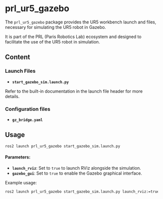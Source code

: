 # prl_ur5_gazebo

The `prl_ur5_gazebo` package provides the UR5 workbench launch and files, necessary for simulating the UR5 robot in Gazebo.

It is part of the PRL (Paris Robotics Lab) ecosystem and designed to facilitate the use of the UR5 robot in simulation.

## Content

### Launch Files
- **`start_gazebo_sim.launch.py`**  

Refer to the built-in documentation in the launch file header for more details.

### Configuration files
- **`gz_bridge.yaml`**

## Usage

```bash
ros2 launch prl_ur5_gazebo start_gazebo_sim.launch.py
```

#### Parameters:
- **`launch_rviz`**: Set to `true` to launch RViz alongside the simulation.
- **`gazebo_gui`**: Set to `true` to enable the Gazebo graphical interface.

Example usage:

```bash
ros2 launch prl_ur5_gazebo start_gazebo_sim.launch.py launch_rviz:=true gazebo_gui:=true
```
